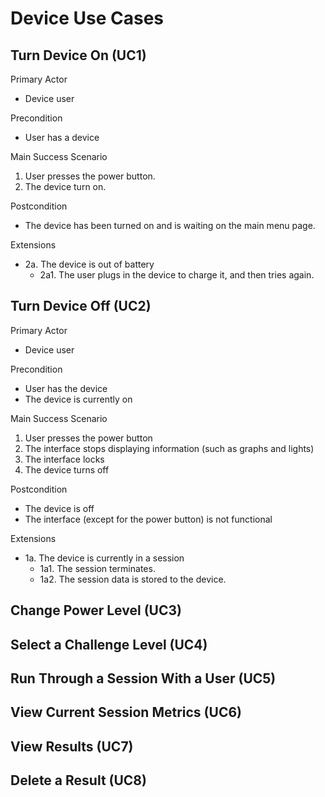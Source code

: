 # Device Use Cases

## Turn Device On (UC1)

Primary Actor

* Device user

Precondition

* User has a device

Main Success Scenario

1. User presses the power button.
2. The device turn on.

Postcondition

* The device has been turned on and is waiting on the main menu page.

Extensions

* 2a. The device is out of battery
  * 2a1. The user plugs in the device to charge it, and then tries again.

## Turn Device Off (UC2)

Primary Actor

* Device user

Precondition

* User has the device
* The device is currently on

Main Success Scenario

1. User presses the power button
2. The interface stops displaying information (such as graphs and lights)
3. The interface locks
4. The device turns off

Postcondition

* The device is off
* The interface (except for the power button) is not functional

Extensions

* 1a. The device is currently in a session
  * 1a1. The session terminates.
  * 1a2. The session data is stored to the device.


## Change Power Level (UC3)

## Select a Challenge Level (UC4)

## Run Through a Session With a User (UC5)

## View Current Session Metrics (UC6)

## View Results (UC7)

## Delete a Result (UC8)

